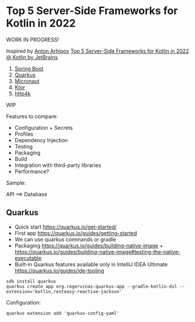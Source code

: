 # Top 5 Server-Side Frameworks for Kotlin in 2022

WORK IN PROGRESS!

Inspired by [Anton Arhipov](https://twitter.com/antonarhipov) [Top 5 Server-Side Frameworks for Kotlin in 2022 @ Kotlin by JetBrains](https://www.youtube.com/watch?v=pYK5KkuZ3aU)

1. [Spring Boot](https://spring.io/projects/spring-boot)
2. [Quarkus](https://quarkus.io/)
3. [Micronaut](https://micronaut.io/)
4. [Ktor](https://ktor.io/docs/welcome.html)
5. [http4k](https://www.http4k.org/)

WIP

Features to compare:
* Configuration + Secrets
* Profiles
* Dependency Injection
* Testing
* Packaging
* Build
* Integration with third-party libraries
* Performance?

Sample:

API ==> Database

## Quarkus

* Quick start https://quarkus.io/get-started/ 
* First app https://quarkus.io/guides/getting-started
* We can use quarkus commands or gradle
* Packaging https://quarkus.io/guides/building-native-image + https://quarkus.io/guides/building-native-image#testing-the-native-executable
* Built-in Quarkus features available only in IntelliJ IDEA Ultimate https://quarkus.io/guides/ide-tooling 

```shell
sdk install quarkus
quarkus create app org.rogervinas:quarkus-app --gradle-kotlin-dsl --extension='kotlin,resteasy-reactive-jackson'
```

Configuration:
```shell
quarkus extension add 'quarkus-config-yaml'
```